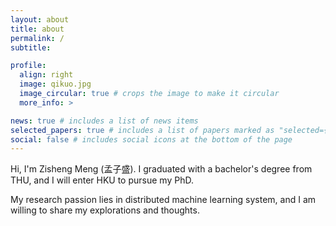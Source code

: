 ```yaml
---
layout: about
title: about
permalink: /
subtitle: 

profile:
  align: right
  image: qikuo.jpg
  image_circular: true # crops the image to make it circular
  more_info: >

news: true # includes a list of news items
selected_papers: true # includes a list of papers marked as "selected={true}"
social: false # includes social icons at the bottom of the page
---
```


Hi, I'm Zisheng Meng (孟子盛). I graduated with a bachelor's degree from THU, and I will enter HKU to pursue my PhD.

My research passion lies in distributed machine learning system, and I am willing to share my explorations and thoughts.  
